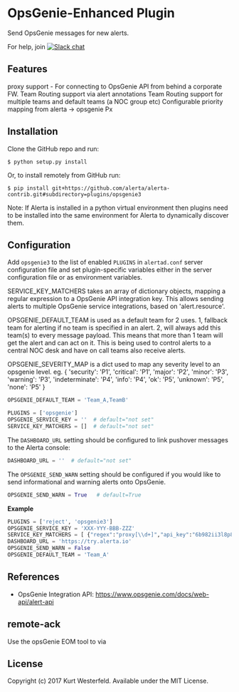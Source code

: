 OpsGenie-Enhanced Plugin
================

Send OpsGenie messages for new alerts.

For help, join [![Slack chat](https://img.shields.io/badge/chat-on%20slack-blue?logo=slack)](https://slack.alerta.dev)

Features
------------
proxy support - For connecting to OpsGenie API from behind a corporate FW.
Team Routing support via alert annotations
Team Routing support for multiple teams and default teams (a NOC group etc)
Configurable priority mapping from alerta -> opsgenie Px



Installation
------------

Clone the GitHub repo and run:

    $ python setup.py install

Or, to install remotely from GitHub run:

    $ pip install git+https://github.com/alerta/alerta-contrib.git#subdirectory=plugins/opsgenie3

Note: If Alerta is installed in a python virtual environment then plugins
need to be installed into the same environment for Alerta to dynamically
discover them.

Configuration
-------------

Add `opsgenie3` to the list of enabled `PLUGINS` in `alertad.conf` server
configuration file and set plugin-specific variables either in the
server configuration file or as environment variables.

SERVICE_KEY_MATCHERS takes an array of dictionary objects, mapping a regular
expression to a OpsGenie API integration key.  This allows sending alerts to
multiple OpsGenie service integrations, based on 'alert.resource'.

OPSGENIE_DEFAULT_TEAM is used as a default team for 2 uses. 1, fallback team for alerting if no team is specified in 
an alert. 2, will always add this team(s) to every message payload. This means that more than 1 team will get the alert 
and can act on it. This is being used to control alerts to a central NOC desk and have on call teams also receive alerts.

OPSGENIE_SEVERITY_MAP is a dict used to map any severity level to an opsgenie level. 
eg.
{
    'security': 'P1',
    'critical': 'P1',
    'major': 'P2',
    'minor': 'P3',
    'warning': 'P3',
    'indeterminate': 'P4',
    'info': 'P4',
    'ok': 'P5',
    'unknown': 'P5',
    'none': 'P5'
}

```python
OPSGENIE_DEFAULT_TEAM = 'Team_A,TeamB'
```

```python
PLUGINS = ['opsgenie']
OPSGENIE_SERVICE_KEY = ''  # default="not set"
SERVICE_KEY_MATCHERS = []  # default="not set"
```

The `DASHBOARD_URL` setting should be configured to link pushover messages to
the Alerta console:

```python
DASHBOARD_URL = ''  # default="not set"
```

The `OPSGENIE_SEND_WARN` setting should be configured if you would like to send
informational and warning alerts onto OpsGenie.

```python
OPSGENIE_SEND_WARN = True   # default=True
```

**Example**

```python
PLUGINS = ['reject', 'opsgenie3']
OPSGENIE_SERVICE_KEY = 'XXX-YYY-BBB-ZZZ'
SERVICE_KEY_MATCHERS = [ {"regex":"proxy[\\d+]","api_key":"6b982ii3l8p834566oo13zx9477p1zxd"} ]
DASHBOARD_URL = 'https://try.alerta.io'
OPSGENIE_SEND_WARN = False
OPSGENIE_DEFAULT_TEAM = 'Team_A'
```

References
----------

  * OpsGenie Integration API: https://www.opsgenie.com/docs/web-api/alert-api


remote-ack
----------
Use the opsGenie EOM tool to via 

License
-------

Copyright (c) 2017 Kurt Westerfeld. Available under the MIT License.
